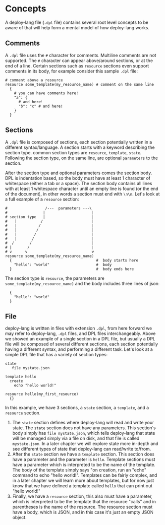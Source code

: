 # Concepts

A deploy-lang file (`.dpl` file) contains several root level concepts to be aware of that will help form a mental model of how deploy-lang works.

## Comments

A `.dpl` file uses the `#` character for comments. Multiline comments are not supported. The `#` character can appear above/around sections, or at the end of a line. Certain sections such as `resource` sections even support comments in its body, for example consider this sample `.dpl` file:

```dpl
# comment above a resource
resource some_template(my_resource_name) # comment on the same line
  {
    # you can have comments here!
    "a": {
      # and here!
      "b": "c" # and here!
    }
  }
```

## Sections

A `.dpl` file is composed of sections, each section potentially written in a different syntax/language. A section starts with a keyword describing the section type. common section types are `resource`, `template`, `state`. Following the section type, on the same line, are optional `parameters` to the section.

After the section type and optional parameters comes the section body. DPL is indentation based, so the body must have at least 1 character of whitespace (either a tab or a space). The section body contains all lines with at least 1 whitespace character until an empty line is found (or the end of the document), in other words a section must end with `\n\n`. Let's look at a full example of a `resource` section:


```dpl
#                 /---  parameters ---\
#                |                     |
# section type   |                     |
#   |           /                      |
#   |          /                       |
#   |         /                        |
#   |        /                         |
#   |       /                          |
#  /       /                           |
# |       /                            |
# v      v                             v
resource some_template(my_resource_name)
  {                                      #  body starts here
    "hello": "world"                     #  body
  }                                      #  body ends here
```

The section type is `resource`, the parameters are `some_template(my_resource_name)` and the body includes three lines of json:
```dpl
  {
    "hello": "world"
  }
```

## File

deploy-lang is written in files with extension `.dpl`, from here forward we may refer to deploy-lang, `.dpl` files, and DPL files interchangeably. Above we showed an example of a single section in a DPL file, but usually a DPL file will be composed of several different sections, each section potentially having a different syntax, and performing a different task. Let's look at a simple DPL file that has a variety of section types:

```dpl
state
   file mystate.json

template hello
  create
    echo "hello world!"

resource hello(my_first_resource)
  {}
```

In this example, we have 3 sections, a `state` section, a `template`, and a `resource` section.

1. The `state` section defines where deploy-lang will read and write your state. The `state` section does not have any parameters. This section's body simply has `file mystate.json`, which tells deploy-lang that state will be managed simply via a file on disk, and that file is called `mystate.json`. In a later chapter we will explore state more in-depth and see different types of state that deploy-lang can read/write to/from.
2. After the `state` section we have a `template` section. This section does have a parameter and the parameter is `hello`. Template sections must have a parameter which is interpreted to be the name of the template. The body of the template simply says "on creation, run an "echo" command to echo "hello world!". Templates can be fairly complex, and in a later chapter we will learn more about templates, but for now just know that we have defined a template called `hello` that can print out "hello world!"
3. Finally, we have a `resource` section, this also must have a parameter, which is interpreted to be the template that the resource "calls" and in parentheses is the name of the resource. The resource section must have a body, which is JSON, and in this case it's just an empty JSON object.
